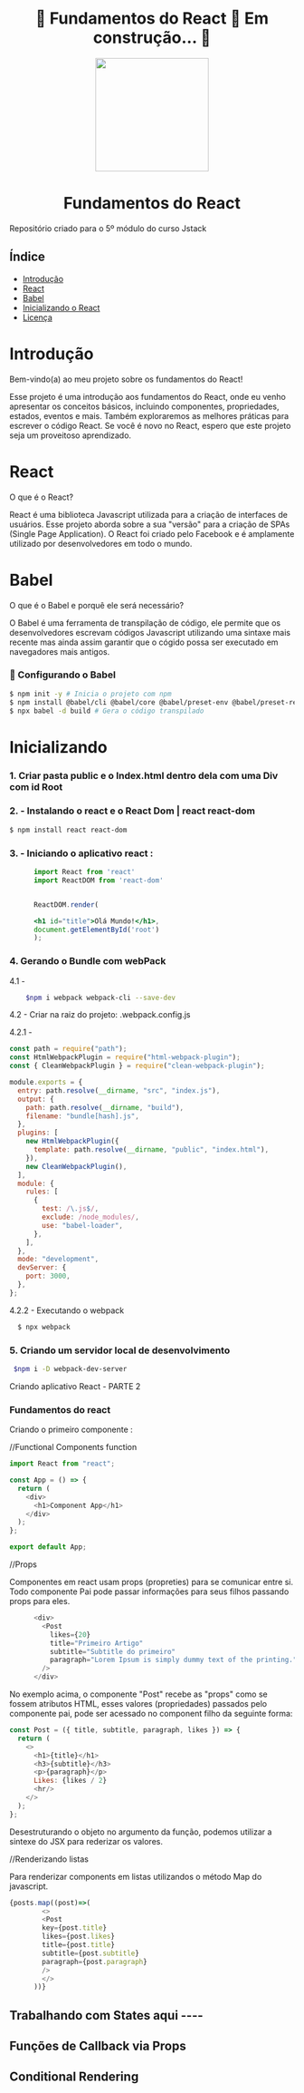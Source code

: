 <h1 align="center"> 
	🚧  Fundamentos do React 🚀 Em construção...  🚧
</h1>

<p align="center">
    <img width="200" src="https://upload.wikimedia.org/wikipedia/commons/thumb/a/a7/React-icon.svg/2300px-React-icon.svg.png">
    <h1 align="center">Fundamentos do React </h1>
    Repositório criado para o 5º módulo do curso Jstack
</p>

## Índice

- [Introdução](#introdução)
- [React](#React)
- [Babel](#Babel)
- [Inicializando o React](#Inicializando)
- [Licença](#licença)

# Introdução

Bem-vindo(a) ao meu projeto sobre os fundamentos do React!

Esse projeto é uma introdução aos fundamentos do React, onde eu venho apresentar os conceitos básicos, incluindo componentes, propriedades, estados, eventos e mais.
Também exploraremos as melhores práticas para escrever o código React.
Se você é novo no React, espero que este projeto seja um proveitoso aprendizado.

# React

O que é o React?

React é uma biblioteca Javascript utilizada para a criação de interfaces de usuários. Esse projeto aborda sobre a sua "versão" para a criação de SPAs (Single Page Application). O React foi criado pelo Facebook e é amplamente utilizado por desenvolvedores em todo o mundo.


# Babel

O que é o Babel e porquê ele será necessário?

O Babel é uma ferramenta de transpilação de código, ele permite que os desenvolvedores escrevam códigos Javascript utilizando uma sintaxe mais recente mas ainda assim garantir que o cógido possa ser executado em navegadores mais antigos.

### 🔨 Configurando o Babel

```bash
$ npm init -y # Inicia o projeto com npm
$ npm install @babel/cli @babel/core @babel/preset-env @babel/preset-react --save-dev # Instala as dependências de desenvolvimento do Babel
$ npx babel -d build # Gera o código transpilado
```

# Inicializando


### 1. Criar pasta public e o Index.html dentro dela com uma Div com id Root

### 2. - Instalando o react e o React Dom | react react-dom

```bash
$ npm install react react-dom
```

### 3. - Iniciando o aplicativo react :

```jsx
      import React from 'react'
      import ReactDOM from 'react-dom'


      ReactDOM.render(

      <h1 id="title">Olá Mundo!</h1>,
      document.getElementById('root')
      );
```

### 4. Gerando o Bundle com webPack

  4.1 -
  ```bash
      $npm i webpack webpack-cli --save-dev
  ``` 
  
4.2 - Criar na raiz do projeto: .webpack.config.js  

4.2.1 -
        
  ```javascript
  const path = require("path");
  const HtmlWebpackPlugin = require("html-webpack-plugin");
  const { CleanWebpackPlugin } = require("clean-webpack-plugin");

  module.exports = {
    entry: path.resolve(__dirname, "src", "index.js"),
    output: {
      path: path.resolve(__dirname, "build"),
      filename: "bundle[hash].js",
    },
    plugins: [
      new HtmlWebpackPlugin({
        template: path.resolve(__dirname, "public", "index.html"),
      }),
      new CleanWebpackPlugin(),
    ],
    module: {
      rules: [
        {
          test: /\.js$/,
          exclude: /node_modules/,
          use: "babel-loader",
        },
      ],
    },
    mode: "development",
    devServer: {
      port: 3000,
    },
  };
  ```
  4.2.2 - Executando o webpack
  ```bash
    $ npx webpack
  ```
                

              

### 5. Criando um servidor local de desenvolvimento

 ```bash
  $npm i -D webpack-dev-server
 ```

Criando aplicativo React - PARTE 2

### Fundamentos do react

Criando o primeiro componente :

//Functional Components
function

```javascript
import React from "react";

const App = () => {
  return (
    <div>
      <h1>Component App</h1>
    </div>
  );
};

export default App;
```

//Props

Componentes em react usam props (propreties) para se comunicar entre si. Todo componente Pai pode passar informações para seus filhos passando props para eles. 

```javascript
      <div>
        <Post
          likes={20}
          title="Primeiro Artigo"
          subtitle="Subtitle do primeiro"
          paragraph="Lorem Ipsum is simply dummy text of the printing."
        />
      </div>
```

No exemplo acima, o componente "Post" recebe as "props" como se fossem atributos HTML, esses valores (propriedades) passados pelo componente pai, pode ser acessado no component filho da seguinte forma: 

```javascript
const Post = ({ title, subtitle, paragraph, likes }) => {
  return (
    <>
      <h1>{title}</h1>
      <h3>{subtitle}</h3>
      <p>{paragraph}</p>
      Likes: {likes / 2}
      <hr/>
    </>
  );
};
```

Desestruturando o objeto no argumento da função, podemos utilizar a sintexe do JSX para rederizar os valores.

//Renderizando listas

Para renderizar components em listas utilizandos o método Map do javascript.

```javascript
{posts.map((post)=>(
        <>
        <Post
        key={post.title}
        likes={post.likes}
        title={post.title}
        subtitle={post.subtitle}
        paragraph={post.paragraph}
        />
        </>
      ))}
```


## Trabalhando com States aqui ----

## Funções de Callback via Props

## Conditional Rendering
